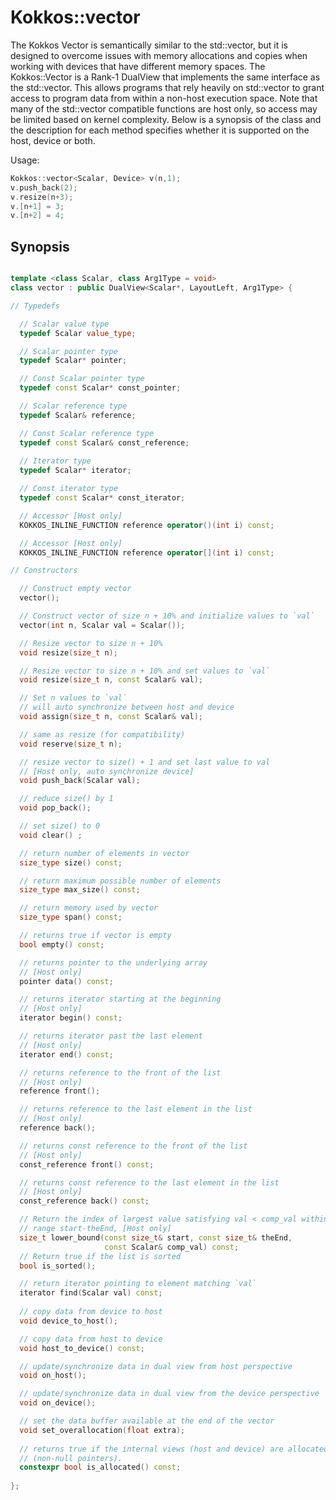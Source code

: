 # Kokkos::vector

The Kokkos Vector is semantically similar to the std::vector, but it is designed to overcome issues with memory allocations and copies when working with devices that have different memory spaces.  The Kokkos::Vector is a Rank-1 DualView that implements the same interface as the std::vector.  This allows programs that rely heavily on std::vector to grant access to program data from within a non-host execution space.  Note that many of the std::vector compatible functions are host only, so access may be limited based on kernel complexity.  Below is a synopsis of the class and the description for each method specifies whether it is supported on the host, device or both. 

Usage:

```C++
Kokkos::vector<Scalar, Device> v(n,1);
v.push_back(2);
v.resize(n+3);
v.[n+1] = 3;
v.[n+2] = 4;

```

## Synopsis
```C++

template <class Scalar, class Arg1Type = void>
class vector : public DualView<Scalar*, LayoutLeft, Arg1Type> {

// Typedefs 

  // Scalar value type
  typedef Scalar value_type;

  // Scalar pointer type
  typedef Scalar* pointer;

  // Const Scalar pointer type
  typedef const Scalar* const_pointer;

  // Scalar reference type
  typedef Scalar& reference;

  // Const Scalar reference type
  typedef const Scalar& const_reference;
  
  // Iterator type
  typedef Scalar* iterator;

  // Const iterator type
  typedef const Scalar* const_iterator;

  // Accessor [Host only]
  KOKKOS_INLINE_FUNCTION reference operator()(int i) const;

  // Accessor [Host only]
  KOKKOS_INLINE_FUNCTION reference operator[](int i) const;

// Constructors

  // Construct empty vector
  vector();

  // Construct vector of size n + 10% and initialize values to `val` 
  vector(int n, Scalar val = Scalar());

  // Resize vector to size n + 10%
  void resize(size_t n);

  // Resize vector to size n + 10% and set values to `val`
  void resize(size_t n, const Scalar& val);

  // Set n values to `val`
  // will auto synchronize between host and device
  void assign(size_t n, const Scalar& val); 

  // same as resize (for compatibility)
  void reserve(size_t n);

  // resize vector to size() + 1 and set last value to val
  // [Host only, auto synchronize device]
  void push_back(Scalar val);

  // reduce size() by 1  
  void pop_back();

  // set size() to 0
  void clear() ;

  // return number of elements in vector
  size_type size() const;

  // return maximum possible number of elements
  size_type max_size() const;

  // return memory used by vector 
  size_type span() const;

  // returns true if vector is empty
  bool empty() const;

  // returns pointer to the underlying array
  // [Host only]
  pointer data() const;

  // returns iterator starting at the beginning
  // [Host only]
  iterator begin() const;

  // returns iterator past the last element
  // [Host only]
  iterator end() const;

  // returns reference to the front of the list
  // [Host only]
  reference front();

  // returns reference to the last element in the list
  // [Host only]
  reference back();

  // returns const reference to the front of the list
  // [Host only]
  const_reference front() const;

  // returns const reference to the last element in the list
  // [Host only]
  const_reference back() const;

  // Return the index of largest value satisfying val < comp_val within the
  // range start-theEnd, [Host only]
  size_t lower_bound(const size_t& start, const size_t& theEnd,
                     const Scalar& comp_val) const;
  // Return true if the list is sorted
  bool is_sorted();

  // return iterator pointing to element matching `val` 
  iterator find(Scalar val) const;
  
  // copy data from device to host
  void device_to_host();

  // copy data from host to device
  void host_to_device() const;

  // update/synchronize data in dual view from host perspective
  void on_host();

  // update/synchronize data in dual view from the device perspective 
  void on_device(); 

  // set the data buffer available at the end of the vector
  void set_overallocation(float extra);
  
  // returns true if the internal views (host and device) are allocated 
  // (non-null pointers).
  constexpr bool is_allocated() const;
    
};

```